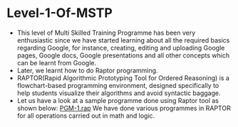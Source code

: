 # Level-1-Of-MSTP
* This level of Multi Skilled Training Programme has been very enthusiastic since we have started learning about all the required basics regarding Google, for instance, creating, editing and uploading Google pages, Google docs, Google presentations and all other concepts which can be learnt from Google.
* Later, we learnt how to do Raptor programming.
* RAPTOR(Rapid Algorithmic Prototyping Tool for Ordered Reasoning) is a flowchart-based programming environment, designed specifically to help students visualize their algorithms and avoid syntactic baggage.
* Let us have a look at a sample programme done using Raptor tool as shown below:
[PGM-1.rap](https://github.com/AdiLakshmi-Malla/Level-1-Of-MSTP/blob/master/PGM-1.rap)
We have done various programmes in RAPTOR for all operations carried out in math and logic.
